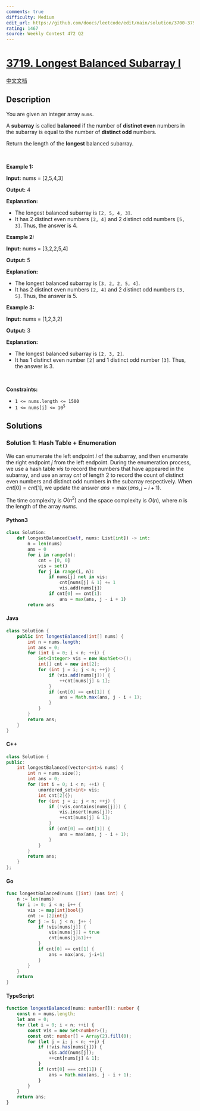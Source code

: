 ```yaml
---
comments: true
difficulty: Medium
edit_url: https://github.com/doocs/leetcode/edit/main/solution/3700-3799/3719.Longest%20Balanced%20Subarray%20I/README_EN.md
rating: 1467
source: Weekly Contest 472 Q2
---
```


<!-- problem:start -->

# [3719. Longest Balanced Subarray I](https://leetcode.com/problems/longest-balanced-subarray-i)

[中文文档](/solution/3700-3799/3719.Longest%20Balanced%20Subarray%20I/README.md)

## Description

<!-- description:start -->

<p>You are given an integer array <code>nums</code>.</p>

<p>A <strong><span data-keyword="subarray-nonempty">subarray</span></strong> is called <strong>balanced</strong> if the number of <strong>distinct even</strong> numbers in the subarray is equal to the number of <strong>distinct odd</strong> numbers.</p>

<p>Return the length of the <strong>longest</strong> balanced subarray.</p>

<p>&nbsp;</p>
<p><strong class="example">Example 1:</strong></p>

<div class="example-block">
<p><strong>Input:</strong> <span class="example-io">nums = [2,5,4,3]</span></p>

<p><strong>Output:</strong> <span class="example-io">4</span></p>

<p><strong>Explanation:</strong></p>

<ul>
	<li>The longest balanced subarray is <code>[2, 5, 4, 3]</code>.</li>
	<li>It has 2 distinct even numbers <code>[2, 4]</code> and 2 distinct odd numbers <code>[5, 3]</code>. Thus, the answer is 4.</li>
</ul>
</div>

<p><strong class="example">Example 2:</strong></p>

<div class="example-block">
<p><strong>Input:</strong> <span class="example-io">nums = [3,2,2,5,4]</span></p>

<p><strong>Output:</strong> <span class="example-io">5</span></p>

<p><strong>Explanation:</strong></p>

<ul>
	<li>The longest balanced subarray is <code>[3, 2, 2, 5, 4]</code>.</li>
	<li>It has 2 distinct even numbers <code>[2, 4]</code> and 2 distinct odd numbers <code>[3, 5]</code>. Thus, the answer is 5.</li>
</ul>
</div>

<p><strong class="example">Example 3:</strong></p>

<div class="example-block">
<p><strong>Input:</strong> <span class="example-io">nums = [1,2,3,2]</span></p>

<p><strong>Output:</strong> <span class="example-io">3</span></p>

<p><strong>Explanation:</strong></p>

<ul>
	<li>The longest balanced subarray is <code>[2, 3, 2]</code>.</li>
	<li>It has 1 distinct even number <code>[2]</code> and 1 distinct odd number <code>[3]</code>. Thus, the answer is 3.</li>
</ul>
</div>

<p>&nbsp;</p>
<p><strong>Constraints:</strong></p>

<ul>
	<li><code>1 &lt;= nums.length &lt;= 1500</code></li>
	<li><code>1 &lt;= nums[i] &lt;= 10<sup>5</sup></code></li>
</ul>

<!-- description:end -->

## Solutions

<!-- solution:start -->

### Solution 1: Hash Table + Enumeration

We can enumerate the left endpoint $i$ of the subarray, and then enumerate the right endpoint $j$ from the left endpoint. During the enumeration process, we use a hash table $\textit{vis}$ to record the numbers that have appeared in the subarray, and use an array $\textit{cnt}$ of length $2$ to record the count of distinct even numbers and distinct odd numbers in the subarray respectively. When $\textit{cnt}[0] = \textit{cnt}[1]$, we update the answer $\textit{ans} = \max(\textit{ans}, j - i + 1)$.

The time complexity is $O(n^2)$ and the space complexity is $O(n)$, where $n$ is the length of the array $\textit{nums}$.

<!-- tabs:start -->

#### Python3

```python
class Solution:
    def longestBalanced(self, nums: List[int]) -> int:
        n = len(nums)
        ans = 0
        for i in range(n):
            cnt = [0, 0]
            vis = set()
            for j in range(i, n):
                if nums[j] not in vis:
                    cnt[nums[j] & 1] += 1
                    vis.add(nums[j])
                if cnt[0] == cnt[1]:
                    ans = max(ans, j - i + 1)
        return ans
```

#### Java

```java
class Solution {
    public int longestBalanced(int[] nums) {
        int n = nums.length;
        int ans = 0;
        for (int i = 0; i < n; ++i) {
            Set<Integer> vis = new HashSet<>();
            int[] cnt = new int[2];
            for (int j = i; j < n; ++j) {
                if (vis.add(nums[j])) {
                    ++cnt[nums[j] & 1];
                }
                if (cnt[0] == cnt[1]) {
                    ans = Math.max(ans, j - i + 1);
                }
            }
        }
        return ans;
    }
}
```

#### C++

```cpp
class Solution {
public:
    int longestBalanced(vector<int>& nums) {
        int n = nums.size();
        int ans = 0;
        for (int i = 0; i < n; ++i) {
            unordered_set<int> vis;
            int cnt[2]{};
            for (int j = i; j < n; ++j) {
                if (!vis.contains(nums[j])) {
                    vis.insert(nums[j]);
                    ++cnt[nums[j] & 1];
                }
                if (cnt[0] == cnt[1]) {
                    ans = max(ans, j - i + 1);
                }
            }
        }
        return ans;
    }
};
```

#### Go

```go
func longestBalanced(nums []int) (ans int) {
	n := len(nums)
	for i := 0; i < n; i++ {
		vis := map[int]bool{}
		cnt := [2]int{}
		for j := i; j < n; j++ {
			if !vis[nums[j]] {
				vis[nums[j]] = true
				cnt[nums[j]&1]++
			}
			if cnt[0] == cnt[1] {
				ans = max(ans, j-i+1)
			}
		}
	}
	return
}
```

#### TypeScript

```ts
function longestBalanced(nums: number[]): number {
    const n = nums.length;
    let ans = 0;
    for (let i = 0; i < n; ++i) {
        const vis = new Set<number>();
        const cnt: number[] = Array(2).fill(0);
        for (let j = i; j < n; ++j) {
            if (!vis.has(nums[j])) {
                vis.add(nums[j]);
                ++cnt[nums[j] & 1];
            }
            if (cnt[0] === cnt[1]) {
                ans = Math.max(ans, j - i + 1);
            }
        }
    }
    return ans;
}
```

<!-- tabs:end -->

<!-- solution:end -->

<!-- problem:end -->
